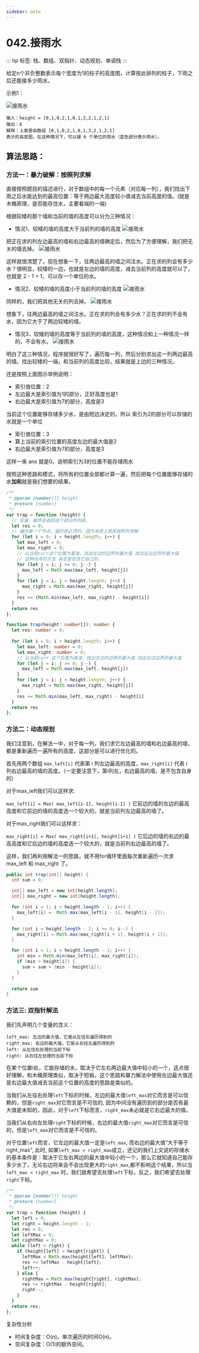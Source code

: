 ```yaml
---
sidebar: auto
---
```


# 042.接雨水

::: tip
标签: 栈、数组、双指针、动态规划、单调栈
:::


给定n个非负整数表示每个宽度为1的柱子的高度图，计算按此排列的柱子，下雨之后还能接多少雨水。

示例1：

![接雨水](../../images/leetcode/42/01.png)

```
输入：height = [0,1,0,2,1,0,1,3,2,1,2,1]
输出：6
解释：上面是由数组 [0,1,0,2,1,0,1,3,2,1,2,1] 
表示的高度图，在这种情况下，可以接 6 个单位的雨水（蓝色部分表示雨水）。 
```

## 算法思路：

### 方法一：暴力破解：按照列求解

直接按照题目的描述进行，对于数组中的每一个元素（对应每一列），我们找出下雨之后水能达到的最高位置：等于两边最大高度较小值减去当前高度的值。(就是木桶原理，是否能存住水，主要看端的一端)

根据较矮的那个墙和当前的墙的高度可以分为三种情况：

- 情况1、较矮的墙的高度大于当前列的墙的高度
![接雨水](../../images/leetcode/42/02.png)

把正在求的列左边最高的墙和右边最高的墙确定后，然后为了方便理解，我们把无关的墙去掉。
![接雨水](../../images/leetcode/42/03.png)

这样就很清楚了，现在想象一下，往两边最高的墙之间注水。正在求的列会有多少水？很明显，较矮的一边，也就是左边的墙的高度，减去当前列的高度就可以了，也就是 2 - 1 = 1，可以存一个单位的水。


- 情况2、较矮的墙的高度小于当前列的墙的高度
![接雨水](../../images/leetcode/42/04.png)

同样的，我们把其他无关的列去掉。
![接雨水](../../images/leetcode/42/05.png)

想象下，往两边最高的墙之间注水。正在求的列会有多少水？正在求的列不会有水，因为它大于了两边较矮的墙。

- 情况3、较矮的墙的高度等于当前列的墙的高度，这种情况和上一种情况一样的，不会有水。
![接雨水](../../images/leetcode/42/06.png)


明白了这三种情况，程序就很好写了，遍历每一列，然后分别求出这一列两边最高的墙。找出较矮的一端，和当前列的高度比较，结果就是上边的三种情况。


还是按照上面图示举例说明：
- 索引值位置：2
- 左边最大是索引值为1的部分，正好高度也是1
- 右边最大是索引值为7的部分，高度是3

当前这个位置能够存储多少水，是由短边决定的，所以 索引为2的部分可以存储的水就是一个单位
- 索引值位置：3
- 算上当前的索引位置的高度左边的最大值是2
- 右边最大是索引值为7的部分，高度是3

这样一来 ans 就是0。说明索引为3的位置不能存储雨水

按照这种思路和模式，将所有的位置全部都计算一遍，然后把每个位置能够存储的水**加和**就是我们想要的结果。

```js
/**
 * @param {number[]} height
 * @return {number}
 */
var trap = function (height) {
  // 变量，最终会返回这个部分的内容,
  let res = 0;
  // 遍历每一个节点，遍历是必须的，因为本质上就是按照列求解
  for (let i = 0; i < height.length; i++) {
    let max_left = 0;
    let max_right = 0;
    // 以当前curr这个位置为基准，找出左边的边界的最大值 找出右边边界的最大值
    // 这种找寻的方法 肯定是包含它自己的，
    for (let j = i; j >= 0; j--) {
      max_left = Math.max(max_left, height[j])
    }
    for (let j = i; j < height.length; j++) {
      max_right = Math.max(max_right, height[j])
    }
    res += (Math.min(max_left, max_right) - height[i])
  }
  return res
};
```

```ts
function trap(height: number[]): number {
  let res: number = 0;
  
  for (let i = 0; i < height.length; i++) {
    let max_left: number = 0;
    let max_right: number = 0;
    // 以当前curr 这个位置为基准，找出左边的边界的最大值 找出右边边界的最大值
    for (let j = i; j >= 0; j--) {
      max_left = Math.max(max_left, height[j])
    }
    for (let j = i; j < height.length; j++) {
      max_right = Math.max(max_right, height[j])
    }
    res += Math.min(max_left, max_right) - height[i]
  }
  return res
};
```

### 方法二：动态规划
我们注意到，在解法一中，对于每一列，我们求它左边最高的墙和右边最高的墙，都是重新遍历一遍所有的高度，这部分是可以进行优化的。

首先用两个数组 `max_left[i]` 代表第 i 列左边最高的高度，`max_right[i]` 代表 i 列右边最高的墙的高度。（一定要注意下，第i列左，右边最高的墙，是不包含自身的）

对于max_left我们可以这样求:

`max_left[i] = Max( max_left[i-1], height[i-1] )`  它前边的墙的左边的最高高度和它前边的墙的高度选一个较大的，就是当前列左边最高的墙了。

对于max_right我们可以这样求：

`max_right[i] = Max( max_right[i+1], height[i+1] )` 它后边的墙的右边的最高高度和它后边的墙的高度选一个较大的，就是当前列右边最高的墙了。

这样，我们再利用解法一的思路，就不用for循环里面每次重新遍历一次求 max_left 和 max_right 了。

```java
public int trap(int[] height) {
  int sum = 0;

  int[] max_left = new int[height.length];
  int[] max_right = new int[height.length];

  for (int i = 1; i < height.length - 1; i++) {
    max_left[i] =  Math.max(max_left[i - 1], height[i - 1]);
  }

  for (int i = height.length - 2; i >= 0; i--) {
    max_right[i] = Math.max(max_right[i + 1], height[i + 1]);
  }

  for (int i = 1; i < height.length - 1; i++) {
    int min = Math.min(max_left[i], max_right[i]);
    if (min > height[i]) {
      sum = sum + (min - height[i]);
    }
  }

  return sum
}
```


### 方法三: 双指针解法

我们先声明几个变量的含义：

```
left_max: 左边的最大值，它是从左往右遍历得到的
right_max: 右边的最大值，它是从右往左遍历得到的
left: 从左往右处理的当前下标
right: 从右往左处理的当前下标
```

在某个位置i处，它能存储的水，取决于它左右两边最大值中较小的一个，这点很好理解，和木桶原理类似，取决于短板。这个思路和暴力解法中使用左边最大值还是右边最大值减去当前这个位置的高度的思路是类似的。

当我们从左往右处理`left`下标的时候，左边的最大值`left_max`对它而言是可以信赖的，但是`right_max`对它而言是不可信的, 因为中间没有遍历到的部分是否有最大值是未知的，因此，对于`left`下标而言，`right_max`未必就是它右边最大的值。

当我们从右向左处理`right`下标的时候，右边的最大值`right_max`对它而言是可信的，但是`left_max`对它而言是不可信的。

对于位置`left`而言，它左边的最大值一定是`left_max`, 而右边的最大值“大于等于right_max”, 此时, 如果`left_max < right_max`成立，还记的我们上文说的存储水的基本条件是：取决于它左右两边的最大值中较小的一个，那么它就知道自己能存多少水了，无论右边将来会不会出现更大的`right_max`,都不影响这个结果，所以当 `left_max < right_max` 时，我们就希望去处理`left`下标，反之，我们希望去处理`right`下标。

```js
/**
 * @param {number[]} height
 * @return {number}
 */
var trap = function (height) {
  let left = 0;
  let right = height.length - 1;
  let res = 0;
  let leftMax = 0;
  let rightMax = 0;
  while (left < right) {
    if (height[left] < height[right]) {
      leftMax = Math.max(height[left], leftMax);
      res += leftMax - height[left];
      left++;
    } else {
      rightMax = Math.max(height[right], rightMax);
      res += rightMax - height[right];
      right--;
    }
  }
  return res;
};
```

复杂性分析
- 时间复杂度：O(n)。单次遍历的时间O(n)。
- 空间复杂度：O(1)的额外空间。




